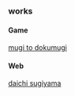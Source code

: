 ### works

#### Game

[mugi to dokumugi](https://github.com/daichisugiyama/mugi)

#### Web

[daichi sugiyama](https://github.com/daichisugiyama/ds-web)

